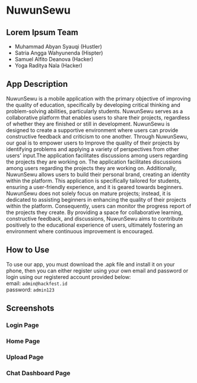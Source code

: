 # NuwunSewu
## Lorem Ipsum Team
- Muhammad Abyan Syauqi (Hustler)
- Satria Angga Wahyunenda (Hispter)
- Samuel Alfito Deanova (Hacker)
- Yoga Raditya Nala (Hacker)
## App Description
NuwunSewu is a mobile application with the primary objective of improving the quality of education, specifically by developing critical thinking and problem-solving abilities, particularly students. NuwunSewu serves as a collaborative platform that enables users to share their projects, regardless of whether they are finished or still in development. NuwunSewu is designed to create a supportive environment where users can provide  constructive feedback and criticism to one another. Through NuwunSewu, our goal is to empower users to Improve the quality of their projects by identifying problems and applying a variety of perspectives from other users' input.The application facilitates discussions among users regarding the projects they are working on. The application facilitates discussions among users regarding the projects they are working on. Additionally, NuwunSewu allows users to build their personal brand, creating an identity within the platform. This application is specifically tailored for students, ensuring a user-friendly experience, and it is geared towards beginners. NuwunSewu does not solely focus on mature projects; instead, it is dedicated to assisting beginners in enhancing the quality of their projects within the platform. Consequently, users can monitor the progress report of the projects they create. By providing a space for collaborative learning, constructive feedback, and discussions, NuwunSewu aims to contribute positively to the educational experience of users, ultimately fostering an environment where continuous improvement is encouraged.
## How to Use
To use our app, you must download the .apk file and install it on your phone, then you can either register using your own email and password or login using our registered account provided below:<br>
email: `admin@hackfest.id`<br>
password: `admin123`<br>
## Screenshots
### Login Page
### Home Page
### Upload Page
### Chat Dashboard Page
